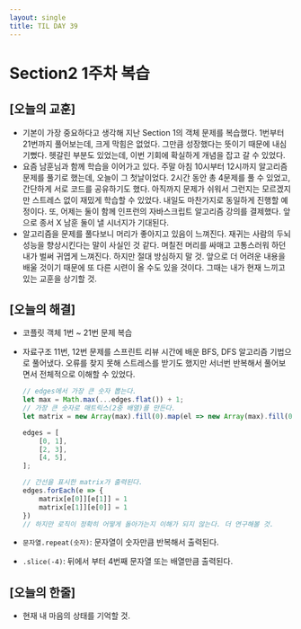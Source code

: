 ```yaml
---
layout: single
title: TIL DAY 39
---
```

# Section2 1주차 복습


## [오늘의 교훈]

- 기본이 가장 중요하다고 생각해 지난 Section 1의 객체 문제를 복습했다. 1번부터 21번까지 풀어보는데, 크게 막힘은 없었다. 그만큼 성장했다는 뜻이기 때문에 내심 기뻤다. 헷갈린 부분도 있었는데, 이번 기회에 확실하게 개념을 잡고 갈 수 있었다.
- 요즘 남훈님과 함께 학습을 이어가고 있다. 주말 아침 10시부터 12시까지 알고리즘 문제를 풀기로 했는데, 오늘이 그 첫날이었다. 2시간 동안 총 4문제를 풀 수 있었고, 간단하게 서로 코드를 공유하기도 했다. 아직까지 문제가 쉬워서 그런지는 모르겠지만 스트레스 없이 재밌게 학습할 수 있었다. 내일도 마찬가지로 동일하게 진행할 예정이다. 또, 어제는 둘이 함께 인프런의 자바스크립트 알고리즘 강의를 결제했다. 앞으로 종서 X 남훈 둘이 낼 시너지가 기대된다.
- 알고리즘을 문제를 풀다보니 머리가 좋아지고 있음이 느껴진다. 재귀는 사람의 두뇌 성능을 향상시킨다는 말이 사실인 것 같다. 며칠전 머리를 싸매고 고통스러워 하던 내가 벌써 귀엽게 느껴진다. 하지만 절대 방심하지 말 것. 앞으로 더 어려운 내용을 배울 것이기 때문에 또 다른 시련이 올 수도 있을 것이다. 그때는 내가 현재 느끼고 있는 교훈을 상기할 것.

## [오늘의 해결]

- 코플릿 객체 1번 ~ 21번 문제 복습
- 자료구조 11번, 12번 문제를 스프린트 리뷰 시간에 배운 BFS, DFS 알고리즘 기법으로 풀어냈다. 오류를 찾지 못해 스트레스를 받기도 했지만 서너번 반복해서 풀어보면서 전체적으로 이해할 수 있었다.

    ```jsx
    // edges에서 가장 큰 숫자 뽑는다.
    let max = Math.max(...edges.flat()) + 1;
    // 가장 큰 숫자로 매트릭스(2중 배열)를 만든다.
    let matrix = new Array(max).fill(0).map(el => new Array(max).fill(0));

    edges = [
    	[0, 1],
    	[2, 3],
    	[4, 5],
    ];

    // 간선을 표시한 matrix가 출력된다.
    edges.forEach(e => {
        matrix[e[0]][e[1]] = 1
        matrix[e[1]][e[0]] = 1
    })
    // 하지만 로직이 정확히 어떻게 돌아가는지 이해가 되지 않는다. 더 연구해볼 것.
    ```

- `문자열.repeat(숫자)`: 문자열이 숫자만큼 반복해서 출력된다.
- `.slice(-4)`: 뒤에서 부터 4번째 문자열 또는 배열만큼 출력된다.

## [오늘의 한줄]

- 현재 내 마음의 상태를 기억할 것.

